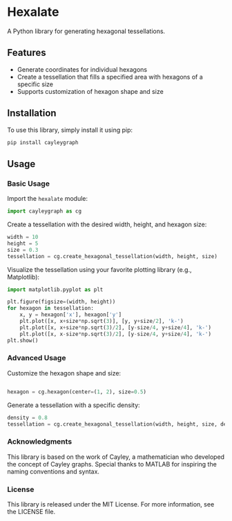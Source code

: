 # Hexalate
A Python library for generating hexagonal tessellations.

## Features

- Generate coordinates for individual hexagons
- Create a tessellation that fills a specified area with hexagons of a specific size
- Supports customization of hexagon shape and size

## Installation

To use this library, simply install it using pip:

```bash
pip install cayleygraph
```

## Usage

### Basic Usage

Import the `hexalate` module:

```python
import cayleygraph as cg
```

Create a tessellation with the desired width, height, and hexagon size:

```python
width = 10
height = 5
size = 0.3
tessellation = cg.create_hexagonal_tessellation(width, height, size)
```

Visualize the tessellation using your favorite plotting library (e.g., Matplotlib):

```python
import matplotlib.pyplot as plt

plt.figure(figsize=(width, height))
for hexagon in tessellation:
    x, y = hexagon['x'], hexagon['y']
    plt.plot([x, x+size*np.sqrt(3)], [y, y+size/2], 'k-')
    plt.plot([x, x+size*np.sqrt(3)/2], [y-size/4, y+size/4], 'k-')
    plt.plot([x, x-size*np.sqrt(3)/2], [y-size/4, y+size/4], 'k-')
plt.show()
```

### Advanced Usage

Customize the hexagon shape and size:

```python

hexagon = cg.hexagon(center=(1, 2), size=0.5)
```

Generate a tessellation with a specific density:

```python
density = 0.8
tessellation = cg.create_hexagonal_tessellation(width, height, size, density=density)
```

### Acknowledgments

This library is based on the work of Cayley, a mathematician who developed the concept of Cayley graphs. Special thanks to MATLAB for inspiring the naming conventions and syntax.

### License

This library is released under the MIT License. For more information, see the LICENSE file.
